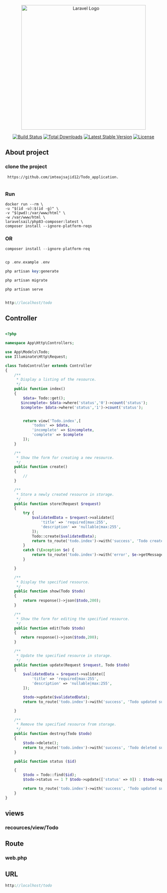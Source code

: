 <p align="center"><a href="https://laravel.com" target="_blank"><img src="https://raw.githubusercontent.com/laravel/art/master/logo-lockup/5%20SVG/2%20CMYK/1%20Full%20Color/laravel-logolockup-cmyk-red.svg" width="400" alt="Laravel Logo"></a></p>

<p align="center">
<a href="https://github.com/laravel/framework/actions"><img src="https://github.com/laravel/framework/workflows/tests/badge.svg" alt="Build Status"></a>
<a href="https://packagist.org/packages/laravel/framework"><img src="https://img.shields.io/packagist/dt/laravel/framework" alt="Total Downloads"></a>
<a href="https://packagist.org/packages/laravel/framework"><img src="https://img.shields.io/packagist/v/laravel/framework" alt="Latest Stable Version"></a>
<a href="https://packagist.org/packages/laravel/framework"><img src="https://img.shields.io/packagist/l/laravel/framework" alt="License"></a>
</p>

## About project

### clone the project

```
 https://github.com/imteajsajid12/Todo_application.
 
```
### Run

````
docker run --rm \
-u "$(id -u):$(id -g)" \
-v "$(pwd):/var/www/html" \
-w /var/www/html \
laravelsail/php83-composer:latest \
composer install --ignore-platform-reqs

````
### OR 
```php
composer install --ignore-platform-req

```

```php

cp .env.example .env

php artisan key:generate

php artisan migrate

php artisan serve


http://localhost/todo
```
## Controller

````php

<?php

namespace App\Http\Controllers;

use App\Models\Todo;
use Illuminate\Http\Request;

class TodoController extends Controller
{
    /**
     * Display a listing of the resource.
     */
    public function index()
    {
        $data= Todo::get();
       $incomplete= $data->where('status','0')->count('status');
       $complete= $data->where('status','1')->count('status');


        return view('Todo.index',[
            'todos' => $data,
            'incomplete' => $incomplete,
            'complete' => $complete
        ]);
    }

    /**
     * Show the form for creating a new resource.
     */
    public function create()
    {
        //
    }

    /**
     * Store a newly created resource in storage.
     */
    public function store(Request $request)
    {
        try {
            $validatedData = $request->validate([
                'title' => 'required|max:255',
                'description' => 'nullable|max:255',
            ]);
            Todo::create($validatedData);
            return to_route('todo.index')->with('success', 'Todo created successfully.');
        }
        catch (\Exception $e) {
            return to_route('todo.index')->with('error', $e->getMessage());
        }

    }

    /**
     * Display the specified resource.
     */
    public function show(Todo $todo)
    {
        return response()->json($todo,200);
    }

    /**
     * Show the form for editing the specified resource.
     */
    public function edit(Todo $todo)
    {
       return response()->json($todo,200);
    }

    /**
     * Update the specified resource in storage.
     */
    public function update(Request $request, Todo $todo)
    {
        $validatedData = $request->validate([
            'title' => 'required|max:255',
            'description' => 'nullable|max:255',
        ]);

        $todo->update($validatedData);
        return to_route('todo.index')->with('success', 'Todo updated successfully.');

    }

    /**
     * Remove the specified resource from storage.
     */
    public function destroy(Todo $todo)
    {
        $todo->delete();
        return to_route('todo.index')->with('success', 'Todo deleted successfully.');
    }

    public function status ($id)

    {
        $todo = Todo::find($id);
        $todo->status == 1 ? $todo->update(['status' => 0]) : $todo->update(['status' => 1]);

        return to_route('todo.index')->with('success', 'Todo updated successfully.');
    }
}
````


## views


### recources/view/Todo


## Route

### web.php 


## URL
 ```php
 http://localhost/todo
 ```
